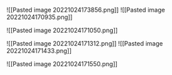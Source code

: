 ![[Pasted image 20221024173856.png]]
![[Pasted image 20221024170935.png]]

![[Pasted image 20221024171050.png]]

![[Pasted image 20221024171312.png]]
![[Pasted image 20221024171433.png]]

![[Pasted image 20221024171550.png]]